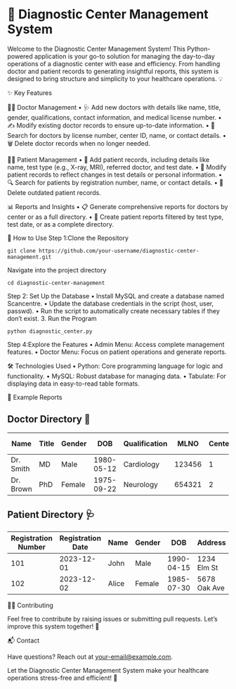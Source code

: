 # 🏥 Diagnostic Center Management System
Welcome to the Diagnostic Center Management System! This Python-powered application is your go-to solution for managing the day-to-day operations of a diagnostic center with ease and efficiency. From handling doctor and patient records to generating insightful reports, this system is designed to bring structure and simplicity to your healthcare operations. 💡

✨ Key Features

👩‍⚕️ Doctor Management
	•	🩺 Add new doctors with details like name, title, gender, qualifications, contact information, and medical license number.
	•	✍️ Modify existing doctor records to ensure up-to-date information.
	•	🔎 Search for doctors by license number, center ID, name, or contact details.
	•	🗑️ Delete doctor records when no longer needed.

🧑‍🔬 Patient Management
	•	🩻 Add patient records, including details like name, test type (e.g., X-ray, MRI), referred doctor, and test date.
	•	📝 Modify patient records to reflect changes in test details or personal information.
	•	🔍 Search for patients by registration number, name, or contact details.
	•	🚮 Delete outdated patient records.

📊 Reports and Insights
	•	📋 Generate comprehensive reports for doctors by center or as a full directory.
	•	🏥 Create patient reports filtered by test type, test date, or as a complete directory.

📌 How to Use
	Step 1:Clone the Repository

    git clone https://github.com/your-username/diagnostic-center-management.git
  Navigate into the project directory
       
    cd diagnostic-center-management

  Step 2: Set Up the Database
	•	Install MySQL and create a database named Scancentre.
	•	Update the database credentials in the script (host, user, passwd).
	•	Run the script to automatically create necessary tables if they don’t exist.
	3.	Run the Program
      
    python diagnostic_center.py
    
  Step 4:Explore the Features
	  •	Admin Menu: Access complete management features.
	  •	Doctor Menu: Focus on patient operations and generate reports.

🛠️ Technologies Used
	•	Python: Core programming language for logic and functionality.
	•	MySQL: Robust database for managing data.
	•	Tabulate: For displaying data in easy-to-read table formats.

🌟 Example Reports

## Doctor Directory 📑

| Name       | Title | Gender | DOB        | Qualification | MLNO   | Center_ID | Address      | Contact Number | Email ID           |
|------------|-------|--------|------------|---------------|--------|-----------|--------------|----------------|--------------------|
| Dr. Smith  | MD    | Male   | 1980-05-12 | Cardiology    | 123456 | 1         | 1234 Elm St  | 9876543210     | smith@domain.com   |
| Dr. Brown  | PhD   | Female | 1975-09-22 | Neurology     | 654321 | 2         | 456 Oak Ave  | 9876549876     | brown@domain.com   |

## Patient Directory 🩺

| Registration Number | Registration Date | Name   | Gender | DOB        | Address        | Contact Number | Referred By | Test Date  | Test Type   | Doctor Name | Fee  |
|---------------------|-------------------|--------|--------|------------|----------------|----------------|-------------|------------|-------------|-------------|------|
| 101                 | 2023-12-01        | John   | Male   | 1990-04-15 | 1234 Elm St    | 9876543210     | Dr. Smith   | 2023-12-05 | MRI Scan    | Dr. Smith   | 5000 |
| 102                 | 2023-12-02        | Alice  | Female | 1985-07-30 | 5678 Oak Ave   | 9876549876     | Dr. Brown   | 2023-12-06 | X-ray      | Dr. Brown   | 3000 |

🧑‍💻 Contributing

Feel free to contribute by raising issues or submitting pull requests. Let’s improve this system together! 🚀

📬 Contact

Have questions? Reach out at your-email@example.com.

Let the Diagnostic Center Management System make your healthcare operations stress-free and efficient! 🎉
